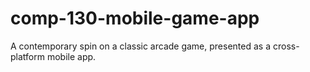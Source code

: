 # comp-130-mobile-game-app
A contemporary spin on a classic arcade game, presented as a cross-platform mobile app.
